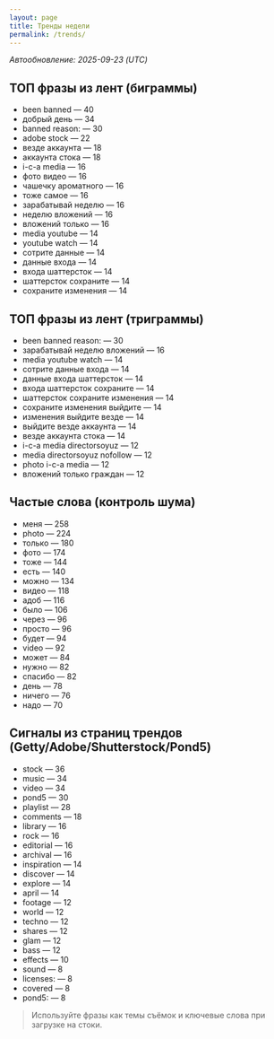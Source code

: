 ```yaml
---
layout: page
title: Тренды недели
permalink: /trends/
---
```


_Автообновление: 2025-09-23 (UTC)_

## ТОП фразы из лент (биграммы)
- been banned — 40
- добрый день — 34
- banned reason: — 30
- adobe stock — 22
- везде аккаунта — 18
- аккаунта стока — 18
- i-c-a media — 16
- фото видео — 16
- чашечку ароматного — 16
- тоже самое — 16
- зарабатывай неделю — 16
- неделю вложений — 16
- вложений только — 16
- media youtube — 14
- youtube watch — 14
- сотрите данные — 14
- данные входа — 14
- входа шаттерсток — 14
- шаттерсток сохраните — 14
- сохраните изменения — 14

## ТОП фразы из лент (триграммы)
- been banned reason: — 30
- зарабатывай неделю вложений — 16
- media youtube watch — 14
- сотрите данные входа — 14
- данные входа шаттерсток — 14
- входа шаттерсток сохраните — 14
- шаттерсток сохраните изменения — 14
- сохраните изменения выйдите — 14
- изменения выйдите везде — 14
- выйдите везде аккаунта — 14
- везде аккаунта стока — 14
- i-c-a media directorsoyuz — 12
- media directorsoyuz nofollow — 12
- photo i-c-a media — 12
- вложений только граждан — 12

## Частые слова (контроль шума)
- меня — 258
- photo — 224
- только — 180
- фото — 174
- тоже — 144
- есть — 140
- можно — 134
- видео — 118
- адоб — 116
- было — 106
- через — 96
- просто — 96
- будет — 94
- video — 92
- может — 84
- нужно — 82
- спасибо — 82
- день — 78
- ничего — 76
- надо — 70

## Сигналы из страниц трендов (Getty/Adobe/Shutterstock/Pond5)
- stock — 36
- music — 34
- video — 34
- pond5 — 30
- playlist — 28
- comments — 18
- library — 16
- rock — 16
- editorial — 16
- archival — 16
- inspiration — 14
- discover — 14
- explore — 14
- april — 14
- footage — 12
- world — 12
- techno — 12
- shares — 12
- glam — 12
- bass — 12
- effects — 10
- sound — 8
- licenses: — 8
- covered — 8
- pond5: — 8

> Используйте фразы как темы съёмок и ключевые слова при загрузке на стоки.
